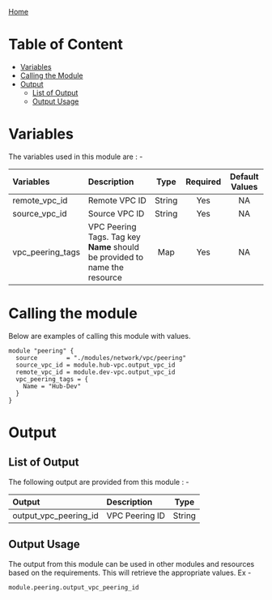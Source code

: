 [Home](../../../../README.md)

# Table of Content

- [Variables](#variables)
- [Calling the Module](#calling-the-module)
- [Output](#output)
    - [List of Output](#list-of-output)
    - [Output Usage](#output-usage)

# Variables

The variables used in this module are : -

| Variables | Description | Type | Required | Default Values |
|:----------|:------------|:----:|:--------:|:--------------:|
| remote_vpc_id | Remote VPC ID | String | Yes | NA |
| source_vpc_id | Source VPC ID | String | Yes | NA |
| vpc_peering_tags | VPC Peering Tags. Tag key **Name** should be provided to name the resource | Map | Yes | NA |

# Calling the module

Below are examples of calling this module with values.

```
module "peering" {
  source        = "./modules/network/vpc/peering"
  source_vpc_id = module.hub-vpc.output_vpc_id
  remote_vpc_id = module.dev-vpc.output_vpc_id
  vpc_peering_tags = {
    Name = "Hub-Dev"
  }
}
```

# Output

## List of Output
The following output are provided from this module : -

| Output | Description | Type |
|:------ |:------------|:----:|
| output_vpc_peering_id | VPC Peering ID | String |

## Output Usage

The output from this module can be used in other modules and resources based on the requirements. This will retrieve the appropriate values. Ex -

```
module.peering.output_vpc_peering_id
```
